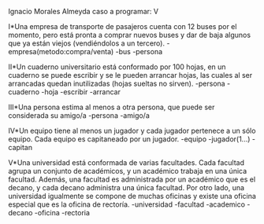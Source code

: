 Ignacio Morales Almeyda
 caso a programar: V


 I*Una empresa de transporte de pasajeros cuenta con 12 buses por el momento, pero está pronta a comprar
 nuevos buses y dar de baja algunos que ya están viejos (vendiéndolos a un tercero).
 -empresa(metodo:compra/venta)
 -bus
 -persona

 II*Un cuaderno universitario está conformado por 100 hojas, en un cuaderno se puede escribir y se le pueden
 arrancar hojas, las cuales al ser arrancadas quedan inutilizadas (hojas sueltas no sirven).
-persona
-cuaderno
-hoja
-escribir
-arrancar

 III*Una persona estima al menos a otra persona, que puede ser considerada su amigo/a
 -persona
 -amigo/a

 IV*Un equipo tiene al menos un jugador y cada jugador pertenece a un sólo equipo. Cada equipo es capitaneado
 por un jugador.
 -equipo
 -jugador(1...)
 -capitan

 V*Una universidad está conformada de varias facultades. Cada facultad agrupa un conjunto de académicos, y un
 académico trabaja en una única facultad. Además, una facultad es administrada por un académico que es el decano,
 y cada decano administra una única facultad. Por otro lado, una universidad igualmente se compone de muchas
 oficinas y existe una oficina especial que es la oficina de rectoría.
 -universidad
 -facultad
 -academico
 -decano
 -oficina
 -rectoria
